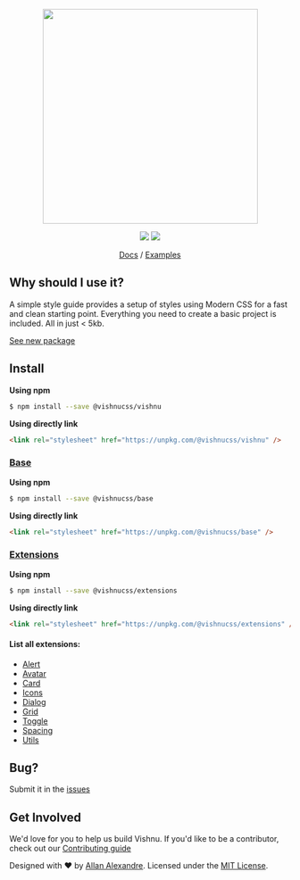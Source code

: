 <p align="center"><a href="https://vishnucss.github.io/vishnu" target="_blank"><img src="https://vishnucss.github.io/vishnu/preview.png" height="385" /></a></p>
<p align="center"><img src="https://badge.fury.io/js/%40vishnucss%2Fvishnu.svg" /> <img src="https://img.shields.io/npm/dt/@vishnucss/vishnu.svg" /></p>
<p align="center"><a href="https://vishnucss.github.io/vishnu" target="_blank">Docs</a> / <a href="https://vishnucss.github.io/vishnu/#examples" target="_blank">Examples</a></p>

## Why should I use it?

A simple style guide provides a setup of styles using Modern CSS for a fast and clean starting point. Everything you need to create a basic project is included. All in just < 5kb.

[See new package](https://www.npmjs.com/package/@vishnucss/vishnu)

## Install

**Using npm**

```sh
$ npm install --save @vishnucss/vishnu
```

**Using directly link**

```html
<link rel="stylesheet" href="https://unpkg.com/@vishnucss/vishnu" />
```

### [Base](https://github.com/vishnucss/vishnu/tree/master/packages/vishnucss-base)

**Using npm**

```sh
$ npm install --save @vishnucss/base
```

**Using directly link**

```html
<link rel="stylesheet" href="https://unpkg.com/@vishnucss/base" />
```

### [Extensions](https://github.com/vishnucss/vishnu/tree/master/packages/vishnucss-extensions)

**Using npm**

```sh
$ npm install --save @vishnucss/extensions
```

**Using directly link**

```html
<link rel="stylesheet" href="https://unpkg.com/@vishnucss/extensions" />
```

#### List all extensions:

- [Alert](https://github.com/vishnucss/vishnu/tree/master/packages/vishnucss-alert)
- [Avatar](https://github.com/vishnucss/vishnu/tree/master/packages/vishnucss-avatar)
- [Card](https://github.com/vishnucss/vishnu/tree/master/packages/vishnucss-card)
- [Icons](https://github.com/vishnucss/vishnu/tree/master/packages/vishnucss-icons)
- [Dialog](https://github.com/vishnucss/vishnu/tree/master/packages/vishnucss-dialog)
- [Grid](https://github.com/vishnucss/vishnu/tree/master/packages/vishnucss-grid)
- [Toggle](https://github.com/vishnucss/vishnu/tree/master/packages/vishnucss-toggle)
- [Spacing](https://github.com/vishnucss/vishnu/tree/master/packages/vishnucss-spacing)
- [Utils](https://github.com/vishnucss/vishnu/tree/master/packages/vishnucss-utils)

## Bug?

Submit it in the [issues](https://github.com/vishnucss/vishnu/issues)

## Get Involved

We'd love for you to help us build Vishnu. If you'd like to be a contributor, check out our <a href="https://github.com/vishnucss/vishnucss/blob/master/.github/CONTRIBUTING.md" target="_blank">Contributing guide</a>

<p>Designed with ♥ by <a target="_blank" href="https://github.com/alexandesigner" title="Allan Alexandre">Allan Alexandre</a>. Licensed under the <a target="_blank" href="https://github.com/vishnucss/vishnu#license" title="MIT License">MIT License</a>.</p>

